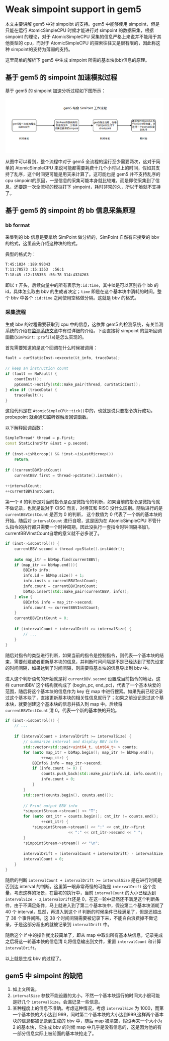 # Weak simpoint support in gem5

本文主要讲解 gem5 中对 simpoibt 的支持。gem5 中能够使用 simpoint，但是只能在运行 AtomicSimpleCPU 时候才能进行对 simpoint 的数据采集，根据 simpoint 的理论，对于 AtomicSimpleCPU 采集的信息严格上来说并不能用于其他类型的 cpu，而对于 AtomicSimpleCPU 的探索往往又是很有限的，因此称这种 simpoint的支持为薄弱的支持。

这里简单的解析下 gem5 中生成 simpoint 所需的基本块(bb)信息的原理。

## 基于 gem5 的 simpoint 加速模拟过程

基于 gem5 的 simpoint 加速分析过程如下图所示：

![simpoint加速过程](./images/simpoint/gem5simpoint.png)

从图中可以看到，整个流程中对于 gem5 全流程的运行至少需要两次，这对于简单的 AtomicSimpleCPU 来说可能都需要耗费十几个小时以上的时间，假如其支持了乱序，这个时间更可能是用天来计算了。这可能也是 gem5 并不支持乱序的 cpu simpoint的原因，一是信息的采集可能本身就比较难，而是即使采集到了信息，还要跑一次全流程的模拟打下 simpoint，耗时非常的久，所以干脆就不支持了。

## 基于 gem5 的 simpoint 的 bb 信息采集原理

### bb format

采集到的 bb 信息是要拿给 SimPoint 做分析的，SimPoint 自然有它接受的 bbv 的格式，这里首先介绍这种块的格式。

典型的格式为：

```bash
T:45:1024 :189:99343
T:11:78573 :15:1353  :56:1
T:18:45 :12:135353 :56:78 314:4324263
```

即以 `T` 开头，后续向量中的所有表示为`:id:time`，其中id是可以区别各个 bb 的 id，具体怎么取由 bbv 的生成者决定；`time` 即是在这个基本块中消耗的时间。整个 bbv 中各个 `:id:time` 之间使用空格做分隔。这就是 bbv 的格式。

### 采集流程

生成 bbv 的过程需要获取到 cpu 中的信息，这依靠 gem5 的检测系统，有关监测系统的介绍在[监测系统文章](./probesys.md)中有过详细的介绍。下面直接将 simpoint 的监听回调函数(`SimPoint::profile`)是怎么实现的。

首先需要知道的是这个回调在什么时候被调用：

```cpp
fault = curStaticInst->execute(&t_info, traceData);

// keep an instruction count
if (fault == NoFault) {
    countInst();
    ppCommit->notify(std::make_pair(thread, curStaticInst));
} else if (traceData) {
    traceFault();
}
```

这段代码是在 `AtomicSimpleCPU::tick()`中的，也就是说只要指令执行成功，probepoint 就会通知监听器触发回调函数。

以下解释回调函数：

```cpp
SimpleThread* thread = p.first;
const StaticInstPtr &inst = p.second;

if (inst->isMicroop() && !inst->isLastMicroop())
    return;

if (!currentBBVInstCount)
    currentBBV.first = thread->pcState().instAddr();

++intervalCount;
++currentBBVInstCount;
```

第一个 if 的判断是对当前指令是否是微指令的判断，如果当前的指令是微指令就不做记录，也就是说对于 CISC 而言，对待其和 RISC 没什么区别。随后进行的是 `currentBBVInstCount` 是否为 0 的判断， 这个数值为 0 代表了一个新的基本块的开始。随后对 `intervalCount` 进行自增，这是因为在 AtomicSimpleCPU 不管什么指令的执行都只需要一个时钟周期，因此没执行一套指令时钟间隔书加1。currentBBVInstCount自增的意义就不必多说了。

```cpp
if (inst->isControl()) {
    currentBBV.second = thread->pcState().instAddr();

    auto map_itr = bbMap.find(currentBBV);
    if (map_itr == bbMap.end()){
        BBInfo info;
        info.id = bbMap.size() + 1;
        info.insts = currentBBVInstCount;
        info.count = currentBBVInstCount;
        bbMap.insert(std::make_pair(currentBBV, info));
    } else {
        BBInfo& info = map_itr->second;
        info.count += currentBBVInstCount;
    }
    currentBBVInstCount = 0;

    if (intervalCount + intervalDrift >= intervalSize) {
        // ...
    }
}
```

随后对指令的类型进行判断，如果当前的指令是控制指令，则代表一个基本块的结束，需要创建或者更新基本块的信息，并判断时间间隔是不是已经达到了预先设定的时间间隔，如果达到了时间间隔，则需要将基本块的信息导出到 bbv 中。

进入这个判断语句的开始就是将 `currentBBV.second` 设置成当前指令的地址，这样 currentBBV 这个结构就构成了 (begin_pc, end_pc)，代表了一个基本块爱的范围，随后将这个基本块的信息作为 key 在 map 中进行搜索。如果先前已经记录过这个基本块了，直接更新基本块的相关性信息就行了；如果之前没记录过这个基本块，就要创建这个基本块的信息并插入到 map 中。后续将 `currentBBVInstCount` 清 0，代表一个新的基本快的开始。

```cpp
if (inst->isControl()) {
    // ...

    if (intervalCount + intervalDrift >= intervalSize) {
        // summarize interval and display BBV info
        std::vector<std::pair<uint64_t, uint64_t> > counts;
        for (auto map_itr = bbMap.begin(); map_itr != bbMap.end();
                ++map_itr) {
            BBInfo& info = map_itr->second;
            if (info.count != 0) {
                counts.push_back(std::make_pair(info.id, info.count));
                info.count = 0;
            }
        }
        std::sort(counts.begin(), counts.end());

        // Print output BBV info
        *simpointStream->stream() << "T";
        for (auto cnt_itr = counts.begin(); cnt_itr != counts.end();
                ++cnt_itr) {
            *simpointStream->stream() << ":" << cnt_itr->first
                            << ":" << cnt_itr->second << " ";
        }
        *simpointStream->stream() << "\n";

        intervalDrift = (intervalCount + intervalDrift) - intervalSize;
        intervalCount = 0;
    }
}
```

随后的判断 `intervalCount + intervalDrift >= intervalSize` 是在进行时间是否到达 interval 的判断。这里第一眼非常奇怪的可能是 `intervalDrift` 这个变量，考虑这样的场景，在最初的执行中，当前 `intervalCount` 的大小已经达到 `intervalSize - 2`,`intervalDrift`还是 0，在这一轮中显然还不满足这个判断条件，由于不满足条件，马上就进入到了第二个基本块中，假设第二个基本块消耗了 40 个 interval，显然，再进入到这个 if 判断的时候条件已经满足了，但是还超出了 38 个事件间隔，这 38 个时间间隔需要被记录下来，不能白白浪费掉不做记录，于是这部分超出的就被记录到 `intervalDrift` 中。

随后这个 if 中的操作就比较简单了，即从 map 中取出所有基本块信息，记录完成之后将这一轮基本快的信息清 0,将信息输出到文件，重置 `intervalCount` 和计算 `intervalDrift`。

以上就是生成 bbv 的过程了。

## gem5 中 simpoint 的缺陷

1. 如上文所说。
2. `intervalSize` 参数不能设置的太小，不然一个基本块运行的时间大小很可能是好几个 `intervalSize`，会漏记录一些信息。
3. 某种程度上的信息不准确。考虑这种情况，考虑 `intervalSize` 为 1000，而第一个基本快的大小达到 999，同时第二个基本块的大小达到999,这样两个基本块的信息都被记录到生成的 bbv 中，随后 map 被清空，假设再来一个大小为 2 的基本快，它生成 bbv 的时候 map 中几乎是没有信息的，这是因为他的有一部分信息实际上被前面的基本块抢走了。
